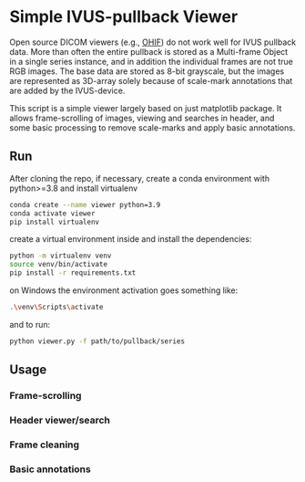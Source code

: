 # Simple IVUS-pullback Viewer

Open source DICOM viewers (e.g., [OHIF]()) do not work well for IVUS pullback 
data. More than often the entire pullback is stored as a Multi-frame Object 
in a single series instance, and in addition the individual frames are not 
true RGB images. The base data are stored as 8-bit grayscale, but the images are 
represented as 3D-array solely because of scale-mark annotations that are added 
by the IVUS-device.

This script is a simple viewer largely based on just matplotlib package. It allows 
frame-scrolling of images, viewing and searches in header, and some basic 
processing to remove scale-marks and apply basic annotations.

## Run

After cloning the repo, if necessary, create a conda environment with python>=3.8 and install
virtualenv
```bash
conda create --name viewer python=3.9
conda activate viewer
pip install virtualenv
```

create a virtual environment inside and install the dependencies:
```bash
python -m virtualenv venv
source venv/bin/activate
pip install -r requirements.txt
```

on Windows the environment activation goes something like:
```bash
.\venv\Scripts\activate
```
and to run:
```bash
python viewer.py -f path/to/pullback/series
```

## Usage

### Frame-scrolling

### Header viewer/search

### Frame cleaning

### Basic annotations